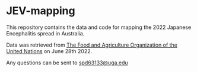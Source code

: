 # JEV-mapping

This repository contains the data and code for mapping the 2022 Japanese Encephalitis spread in Australia. 

Data was retrieved from [The Food and Agriculture Organization of the United Nations](https://empres-i.apps.fao.org/get_elev_raster) on June 28th 2022. 

Any questions can be sent to spd63133@uga.edu
